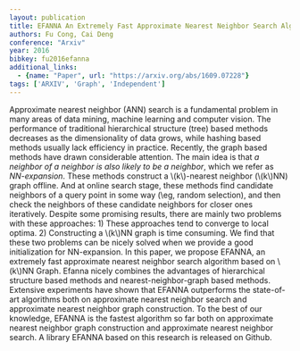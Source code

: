 ```yaml
---
layout: publication
title: EFANNA An Extremely Fast Approximate Nearest Neighbor Search Algorithm Based On Knn Graph
authors: Fu Cong, Cai Deng
conference: "Arxiv"
year: 2016
bibkey: fu2016efanna
additional_links:
  - {name: "Paper", url: "https://arxiv.org/abs/1609.07228"}
tags: ['ARXIV', 'Graph', 'Independent']
---
```

Approximate nearest neighbor (ANN) search is a fundamental problem in many
areas of data mining, machine learning and computer vision. The performance of
traditional hierarchical structure (tree) based methods decreases as the
dimensionality of data grows, while hashing based methods usually lack
efficiency in practice. Recently, the graph based methods have drawn
considerable attention. The main idea is that *a neighbor of a neighbor is
also likely to be a neighbor*, which we refer as *NN-expansion*. These
methods construct a \\(k\\)-nearest neighbor (\\(k\\)NN) graph offline. And at online
search stage, these methods find candidate neighbors of a query point in some
way (\eg, random selection), and then check the neighbors of these candidate
neighbors for closer ones iteratively. Despite some promising results, there
are mainly two problems with these approaches: 1) These approaches tend to
converge to local optima. 2) Constructing a \\(k\\)NN graph is time consuming. We
find that these two problems can be nicely solved when we provide a good
initialization for NN-expansion. In this paper, we propose EFANNA, an extremely
fast approximate nearest neighbor search algorithm based on \\(k\\)NN Graph. Efanna
nicely combines the advantages of hierarchical structure based methods and
nearest-neighbor-graph based methods. Extensive experiments have shown that
EFANNA outperforms the state-of-art algorithms both on approximate nearest
neighbor search and approximate nearest neighbor graph construction. To the
best of our knowledge, EFANNA is the fastest algorithm so far both on
approximate nearest neighbor graph construction and approximate nearest
neighbor search. A library EFANNA based on this research is released on Github.
